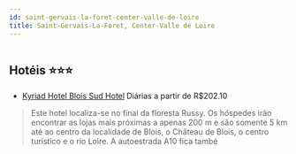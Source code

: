 ```yaml
---
id: saint-gervais-la-foret-center-valle-de-loire
title: Saint-Gervais-La-Foret, Center-Valle de Loire
---
```


<center><img src="https://assets.cosmos-data.com/1/0ddbc691455fb283ff7cbd7ad6913841/233636.jpg" alt="" /></center>


## Hotéis ⭐️⭐️⭐️

-    [Kyriad Hotel Blois Sud Hotel](https://www.hurb.com/aud/https://www.hurb.com/hoteis/saint-gervais-la-foret/kyriad-hotel-blois-sud-hotel-JNP-JP049386?cmp=18055) Diárias a partir de R$202.10
   > Este hotel localiza-se no final da floresta Russy. Os hóspedes irão encontrar as lojas mais próximas a apenas 200 m e são somente 5 km até ao centro da localidade de Blois, o Château de Blois, o centro turístico e o rio Loire. A autoestrada A10 fica també
